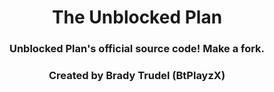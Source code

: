 <div align='center'>


# The Unblocked Plan

### Unblocked Plan's official source code! Make a fork.


### Created by Brady Trudel (BtPlayzX)
